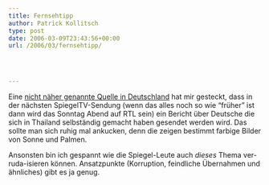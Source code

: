 ```yaml
---
title: Fernsehtipp
author: Patrick Kollitsch
type: post
date: 2006-03-09T23:43:56+00:00
url: /2006/03/fernsehtipp/




---
```

Eine [nicht n&auml;her genannte Quelle in Deutschland][1] hat mir gesteckt, dass in der n&auml;chsten SpiegelTV-Sendung (wenn das alles noch so wie &#8220;fr&uuml;her&#8221; ist dann wird das Sonntag Abend auf RTL sein) ein Bericht &uuml;ber Deutsche die sich in Thailand selbst&auml;ndig gemacht haben gesendet werden wird. Das sollte man sich ruhig mal ankucken, denn die zeigen bestimmt farbige Bilder von Sonne und Palmen.

Ansonsten bin ich gespannt wie die Spiegel-Leute auch _dieses_ Thema ver-ruda-isieren k&ouml;nnen. Ansatzpunkte (Korruption, feindliche &Uuml;bernahmen und &auml;hnliches) gibt es ja genug.

 [1]: http://fabio.bacigalupo.net/